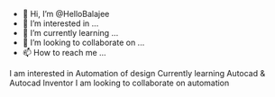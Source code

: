- 👋 Hi, I’m @HelloBalajee
- 👀 I’m interested in ...
- 🌱 I’m currently learning ...
- 💞️ I’m looking to collaborate on ...
- 📫 How to reach me ...

<!---
HelloBalajee/HelloBalajee is a ✨ special ✨ repository because its `README.md` (this file) appears on your GitHub profile.
You can click the Preview link to take a look at your changes.
--->
I am interested in Automation of design 
Currently learning Autocad & Autocad Inventor
I am looking to collaborate on automation
